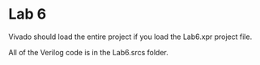 # Lab 6
Vivado should load the entire project if you load the Lab6.xpr project file.

All of the Verilog code is in the Lab6.srcs folder.